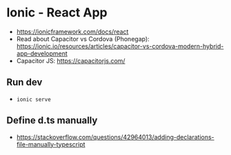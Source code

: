 # Ionic - React App

- https://ionicframework.com/docs/react
- Read about Capacitor vs Cordova (Phonegap): https://ionic.io/resources/articles/capacitor-vs-cordova-modern-hybrid-app-development
- Capacitor JS: https://capacitorjs.com/

## Run dev

- `ionic serve`

## Define d.ts manually

- https://stackoverflow.com/questions/42964013/adding-declarations-file-manually-typescript
